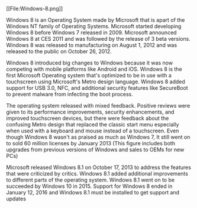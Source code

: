 [[File:Windows-8.png]]

Windows 8 is an Operating System made by Microsoft that is apart of the Windows NT family of Operating Systems. Microsoft started developing Windows 8 before Windows 7 released in 2009. Microsoft announced Windows 8 at CES 2011 and was followed by the release of 3 beta versions. Windows 8 was released to manufacturing on August 1, 2012 and was released to the public on October 26, 2012.

Windows 8 introduced big changes to Windows because it was now competing with mobile platforms like Android and iOS. Windows 8 is the first Microsoft Operating system that's optimized to be in use with a touchscreen using Microsoft's Metro design language. Windows 8 added support for USB 3.0, NFC, and additional security features like SecureBoot to prevent malware from infecting the boot process.

The operating system released with mixed feedback. Positive reviews were given to its performance improvements, security enhancements, and improved touchscreen devices, but there were feedback about the confusing Metro design that replaced the classic start menu especially when used with a keyboard and mouse instead of a touchscreen. Even though Windows 8 wasn't as praised as much as Windows 7, It still went on to sold 60 million licenses by January 2013 (This figure includes both upgrades from previous versions of Windows and sales to OEMs for new PCs)

Microsoft released Windows 8.1 on October 17, 2013 to address the features that were criticized by critics. Windows 8.1 added additional improvements to different parts of the operating system. Windows 8.1 went on to be succeeded by Windows 10 in 2015. Support for Windows 8 ended in January 12, 2016 and Windows 8.1 must be installed to get support and updates
